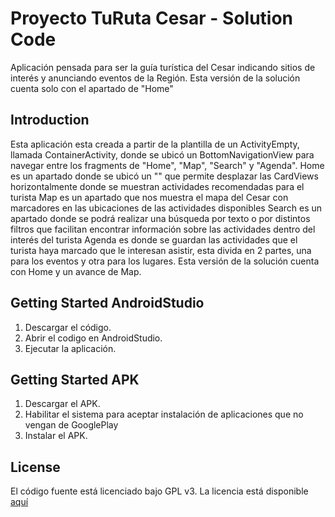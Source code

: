 
Proyecto TuRuta Cesar - Solution Code
==================================

Aplicación pensada para ser la guía turística del Cesar indicando sitios de interés y anunciando eventos de la Región. Esta versión de la solución cuenta solo con el apartado de "Home"

Introduction
------------

Esta aplicación esta creada a partir de la plantilla de un ActivityEmpty, llamada ContainerActivity, donde se ubicó un BottomNavigationView para navegar entre los fragments de "Home", "Map", "Search" y "Agenda". 
Home es un apartado donde se ubicó un "" que permite desplazar las CardViews horizontalmente donde se muestran actividades recomendadas para el turista
Map es un apartado que nos muestra el mapa del Cesar con marcadores en las ubicaciones de las actividades disponibles
Search es un apartado donde se podrá realizar una búsqueda por texto o por distintos filtros que facilitan encontrar información sobre las actividades dentro del interés del turista
Agenda es  donde se guardan las actividades que el turista haya marcado que le interesan asistir, esta divida en 2 partes, una para los eventos y otra para los lugares.
Esta versión de la solución cuenta con Home y un avance de Map.


Getting Started AndroidStudio
---------------

1. Descargar el código.
2. Abrir el codigo en AndroidStudio.
3. Ejecutar la aplicación.

Getting Started APK
---------------

1. Descargar el APK.
2. Habilitar el sistema para aceptar instalación de aplicaciones que no vengan de GooglePlay
3. Instalar el APK.


License
-------

El código fuente está licenciado bajo GPL v3. La licencia está disponible [aquí](LICENSE)


